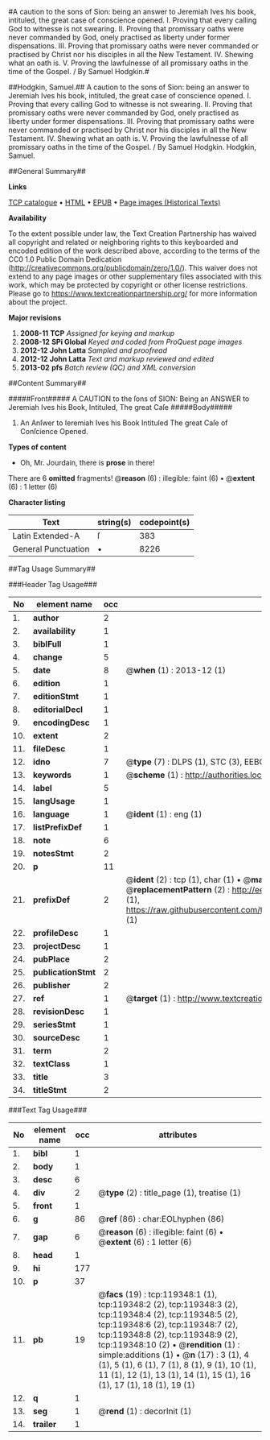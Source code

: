 #A caution to the sons of Sion: being an answer to Jeremiah Ives his book, intituled, the great case of conscience opened. I. Proving that every calling God to witnesse is not swearing. II. Proving that promissary oaths were never commanded by God, onely practised as liberty under former dispensations. III. Proving that promissary oaths were never commanded or practised by Christ nor his disciples in all the New Testament. IV. Shewing what an oath is. V. Proving the lawfulnesse of all promissary oaths in the time of the Gospel. / By Samuel Hodgkin.#

##Hodgkin, Samuel.##
A caution to the sons of Sion: being an answer to Jeremiah Ives his book, intituled, the great case of conscience opened. I. Proving that every calling God to witnesse is not swearing. II. Proving that promissary oaths were never commanded by God, onely practised as liberty under former dispensations. III. Proving that promissary oaths were never commanded or practised by Christ nor his disciples in all the New Testament. IV. Shewing what an oath is. V. Proving the lawfulnesse of all promissary oaths in the time of the Gospel. / By Samuel Hodgkin.
Hodgkin, Samuel.

##General Summary##

**Links**

[TCP catalogue](http://www.ota.ox.ac.uk/tcp/)  • 
[HTML](http://tei.it.ox.ac.uk/tcp/Texts-HTML/free/A86/A86438.html)  • 
[EPUB](http://tei.it.ox.ac.uk/tcp/Texts-EPUB/free/A86/A86438.epub) • 
[Page images (Historical Texts)](https://historicaltexts.jisc.ac.uk/eebo-99867058e)

**Availability**

To the extent possible under law, the Text Creation Partnership has waived all copyright and related or neighboring rights to this keyboarded and encoded edition of the work described above, according to the terms of the CC0 1.0 Public Domain Dedication (http://creativecommons.org/publicdomain/zero/1.0/). This waiver does not extend to any page images or other supplementary files associated with this work, which may be protected by copyright or other license restrictions. Please go to https://www.textcreationpartnership.org/ for more information about the project.

**Major revisions**

1. __2008-11__ __TCP__ *Assigned for keying and markup*
1. __2008-12__ __SPi Global__ *Keyed and coded from ProQuest page images*
1. __2012-12__ __John Latta__ *Sampled and proofread*
1. __2012-12__ __John Latta__ *Text and markup reviewed and edited*
1. __2013-02__ __pfs__ *Batch review (QC) and XML conversion*

##Content Summary##

#####Front#####
A CAUTION to the ſons of SION: Being an ANSWER to Jeremiah Ives his Book, Intituled, The great Caſe 
#####Body#####

1. An Anſwer to Ieremiah Ives his Book Intituled The great Caſe of Conſcience Opened.

**Types of content**

  * Oh, Mr. Jourdain, there is **prose** in there!

There are 6 **omitted** fragments! 
 @__reason__ (6) : illegible: faint (6)  •  @__extent__ (6) : 1 letter (6)

**Character listing**


|Text|string(s)|codepoint(s)|
|---|---|---|
|Latin Extended-A|ſ|383|
|General Punctuation|•|8226|

##Tag Usage Summary##

###Header Tag Usage###

|No|element name|occ|attributes|
|---|---|---|---|
|1.|__author__|2||
|2.|__availability__|1||
|3.|__biblFull__|1||
|4.|__change__|5||
|5.|__date__|8| @__when__ (1) : 2013-12 (1)|
|6.|__edition__|1||
|7.|__editionStmt__|1||
|8.|__editorialDecl__|1||
|9.|__encodingDesc__|1||
|10.|__extent__|2||
|11.|__fileDesc__|1||
|12.|__idno__|7| @__type__ (7) : DLPS (1), STC (3), EEBO-CITATION (1), PROQUEST (1), VID (1)|
|13.|__keywords__|1| @__scheme__ (1) : http://authorities.loc.gov/ (1)|
|14.|__label__|5||
|15.|__langUsage__|1||
|16.|__language__|1| @__ident__ (1) : eng (1)|
|17.|__listPrefixDef__|1||
|18.|__note__|6||
|19.|__notesStmt__|2||
|20.|__p__|11||
|21.|__prefixDef__|2| @__ident__ (2) : tcp (1), char (1)  •  @__matchPattern__ (2) : ([0-9\-]+):([0-9IVX]+) (1), (.+) (1)  •  @__replacementPattern__ (2) : http://eebo.chadwyck.com/downloadtiff?vid=$1&page=$2 (1), https://raw.githubusercontent.com/textcreationpartnership/Texts/master/tcpchars.xml#$1 (1)|
|22.|__profileDesc__|1||
|23.|__projectDesc__|1||
|24.|__pubPlace__|2||
|25.|__publicationStmt__|2||
|26.|__publisher__|2||
|27.|__ref__|1| @__target__ (1) : http://www.textcreationpartnership.org/docs/. (1)|
|28.|__revisionDesc__|1||
|29.|__seriesStmt__|1||
|30.|__sourceDesc__|1||
|31.|__term__|2||
|32.|__textClass__|1||
|33.|__title__|3||
|34.|__titleStmt__|2||


###Text Tag Usage###

|No|element name|occ|attributes|
|---|---|---|---|
|1.|__bibl__|1||
|2.|__body__|1||
|3.|__desc__|6||
|4.|__div__|2| @__type__ (2) : title_page (1), treatise (1)|
|5.|__front__|1||
|6.|__g__|86| @__ref__ (86) : char:EOLhyphen (86)|
|7.|__gap__|6| @__reason__ (6) : illegible: faint (6)  •  @__extent__ (6) : 1 letter (6)|
|8.|__head__|1||
|9.|__hi__|177||
|10.|__p__|37||
|11.|__pb__|19| @__facs__ (19) : tcp:119348:1 (1), tcp:119348:2 (2), tcp:119348:3 (2), tcp:119348:4 (2), tcp:119348:5 (2), tcp:119348:6 (2), tcp:119348:7 (2), tcp:119348:8 (2), tcp:119348:9 (2), tcp:119348:10 (2)  •  @__rendition__ (1) : simple:additions (1)  •  @__n__ (17) : 3 (1), 4 (1), 5 (1), 6 (1), 7 (1), 8 (1), 9 (1), 10 (1), 11 (1), 12 (1), 13 (1), 14 (1), 15 (1), 16 (1), 17 (1), 18 (1), 19 (1)|
|12.|__q__|1||
|13.|__seg__|1| @__rend__ (1) : decorInit (1)|
|14.|__trailer__|1||
